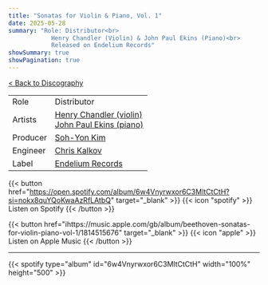 ```yaml
---
title: "Sonatas for Violin & Piano, Vol. 1"
date: 2025-05-28
summary: "Role: Distributor<br>
            Henry Chandler (Violin) & John Paul Ekins (Piano)<br>
            Released on Endelium Records"
showSummary: true
showPagination: true
---
```

[< Back to Discography](/discography)

| | |
|-|-|
|Role|Distributor|
|Artists|[Henry Chandler (violin)](https://www.henrychandler.co.uk/)<br>[John Paul Ekins (piano)](https://www.jpekinspianist.com/aboutme.html)|
|Producer|[Soh-Yon Kim](https://wcom.org.uk/yeoman/soh-yon-kim/)|
|Engineer|[Chris Kalkov](https://www.hangerhill.com/)|
|Label|[Endelium Records](https://endelium.com)|

{{< button href="https://open.spotify.com/album/6w4Vnyrwxor6C3MltCtCtH?si=nokx8quYQoKwaAzRfLAtbQ" target="_blank" >}}
{{< icon "spotify" >}} Listen on Spotify
{{< /button >}}

{{< button href="ihttps://music.apple.com/gb/album/beethoven-sonatas-for-violin-piano-vol-1/1814515676" target="_blank" >}}
{{< icon "apple" >}} Listen on Apple Music
{{< /button >}}

---

{{< spotify type="album" id="6w4Vnyrwxor6C3MltCtCtH" width="100%" height="500" >}}
